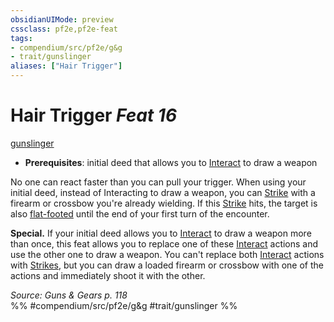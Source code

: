 ```yaml
---
obsidianUIMode: preview
cssclass: pf2e,pf2e-feat
tags:
- compendium/src/pf2e/g&g
- trait/gunslinger
aliases: ["Hair Trigger"]
---
```

# Hair Trigger  *Feat 16*  
[gunslinger](../../Rules/traits/gunslinger-g-g.md)  

- **Prerequisites**: initial deed that allows you to [Interact](../../Rules/actions/interact.md) to draw a weapon

No one can react faster than you can pull your trigger. When using your initial deed, instead of Interacting to draw a weapon, you can [Strike](../../Rules/actions/strike.md) with a firearm or crossbow you're already wielding. If this [Strike](../../Rules/actions/strike.md) hits, the target is also [flat-footed](../../Rules/conditions.md#Flat-footed) until the end of your first turn of the encounter.

**Special.** If your initial deed allows you to [Interact](../../Rules/actions/interact.md) to draw a weapon more than once, this feat allows you to replace one of these [Interact](../../Rules/actions/interact.md) actions and use the other one to draw a weapon. You can't replace both [Interact](../../Rules/actions/interact.md) actions with [Strikes](../../Rules/actions/strike.md), but you can draw a loaded firearm or crossbow with one of the actions and immediately shoot it with the other.

*Source: Guns & Gears p. 118*  
%% #compendium/src/pf2e/g&g #trait/gunslinger %%